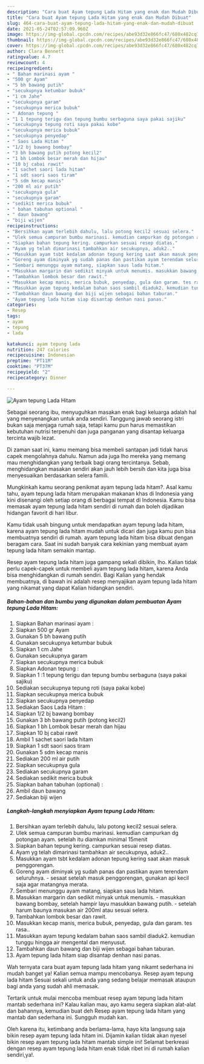 ```yaml
---
description: "Cara buat Ayam tepung Lada Hitam yang enak dan Mudah Dibuat"
title: "Cara buat Ayam tepung Lada Hitam yang enak dan Mudah Dibuat"
slug: 464-cara-buat-ayam-tepung-lada-hitam-yang-enak-dan-mudah-dibuat
date: 2021-05-24T02:57:09.960Z
image: https://img-global.cpcdn.com/recipes/abe93d32e866fc47/680x482cq70/ayam-tepung-lada-hitam-foto-resep-utama.jpg
thumbnail: https://img-global.cpcdn.com/recipes/abe93d32e866fc47/680x482cq70/ayam-tepung-lada-hitam-foto-resep-utama.jpg
cover: https://img-global.cpcdn.com/recipes/abe93d32e866fc47/680x482cq70/ayam-tepung-lada-hitam-foto-resep-utama.jpg
author: Clara Bennett
ratingvalue: 4.7
reviewcount: 4
recipeingredient:
- " Bahan marinasi ayam "
- "500 gr Ayam"
- "5 bh bawang putih"
- "secukupnya ketumbar bubuk"
- "1 cm Jahe"
- "secukupnya garam"
- "secukupnya merica bubuk"
- " Adonan tepung "
- "1 1 tepung terigu dan tepung bumbu serbaguna saya pakai sajiku"
- "secukupnya tepung roti saya pakai kobe"
- "secukupnya merica bubuk"
- "secukupnya penyedap"
- " Saos Lada Hitam "
- "1/2 bj bawang bombay"
- "3 bh bawang putih potong kecil2"
- "1 bh Lombok besar merah dan hijau"
- "10 bj cabai rawit"
- "1 sachet saori lada hitam"
- "1 sdt saori saos tiram"
- "5 sdm kecap manis"
- "200 ml air putih"
- "secukupnya gula"
- "secukupnya garam"
- "sedikit merica bubuk"
- " bahan tabuhan optional "
- " daun bawang"
- "biji wijen"
recipeinstructions:
- "Bersihkan ayam terlebih dahulu, lalu potong kecil2 sesuai selera."
- "Ulek semua campuran bumbu marinasi. kemudian campurkan dg potongan ayam. setelah itu diamkan minimal 15menit"
- "Siapkan bahan tepung kering. campurkan sesuai resep diatas."
- "Ayam yg telah dimarinasi tambahkan air secukupnya, aduk2.."
- "Masukkan ayam tsbt kedalam adonan tepung kering saat akan masuk penggorengan."
- "Goreng ayam diminyak yg sudah panas dan pastikan ayam terendam seluruhnya. sesaat setelah masuk penggorengan, gunakan api kecil saja agar matangnya merata."
- "Sembari menunggu ayam matang, siapkan saus lada hitam."
- "Masukkan margarin dan sedikit minyak untuk menumis. masukkan bawang bombay, setelah hampir layu masukkan bawang putih. setelah harum baunya masukan air 200ml atau sesuai selera."
- "Tambahkan lombok besar dan rawit."
- "Masukkan kecap manis, merica bubuk, penyedap, gula dan garam. tes rasa.."
- "Masukkan ayam tepung kedalam bahan saos sambil diaduk2. kemudian tunggu hingga air mengental dan menyusut."
- "Tambahkan daun bawang dan biji wijen sebagai bahan taburan."
- "Ayam tepung lada hitam siap disantap denhan nasi panas."
categories:
- Resep
tags:
- ayam
- tepung
- lada

katakunci: ayam tepung lada 
nutrition: 247 calories
recipecuisine: Indonesian
preptime: "PT11M"
cooktime: "PT37M"
recipeyield: "2"
recipecategory: Dinner

---
```



![Ayam tepung Lada Hitam](https://img-global.cpcdn.com/recipes/abe93d32e866fc47/680x482cq70/ayam-tepung-lada-hitam-foto-resep-utama.jpg)

Sebagai seorang ibu, menyuguhkan masakan enak bagi keluarga adalah hal yang menyenangkan untuk anda sendiri. Tanggung jawab seorang istri bukan saja menjaga rumah saja, tetapi kamu pun harus memastikan kebutuhan nutrisi terpenuhi dan juga panganan yang disantap keluarga tercinta wajib lezat.

Di zaman  saat ini, kamu memang bisa membeli santapan jadi tidak harus capek mengolahnya dahulu. Namun ada juga lho mereka yang memang mau menghidangkan yang terbaik bagi orang tercintanya. Sebab, menghidangkan masakan sendiri akan jauh lebih bersih dan kita juga bisa menyesuaikan berdasarkan selera famili. 



Mungkinkah kamu seorang penikmat ayam tepung lada hitam?. Asal kamu tahu, ayam tepung lada hitam merupakan makanan khas di Indonesia yang kini disenangi oleh setiap orang di berbagai tempat di Indonesia. Kamu bisa memasak ayam tepung lada hitam sendiri di rumah dan boleh dijadikan hidangan favorit di hari libur.

Kamu tidak usah bingung untuk mendapatkan ayam tepung lada hitam, karena ayam tepung lada hitam mudah untuk dicari dan juga kamu pun bisa membuatnya sendiri di rumah. ayam tepung lada hitam bisa dibuat dengan beragam cara. Saat ini sudah banyak cara kekinian yang membuat ayam tepung lada hitam semakin mantap.

Resep ayam tepung lada hitam juga gampang sekali dibikin, lho. Kalian tidak perlu capek-capek untuk membeli ayam tepung lada hitam, karena Anda bisa menghidangkan di rumah sendiri. Bagi Kalian yang hendak membuatnya, di bawah ini adalah resep menyajikan ayam tepung lada hitam yang nikamat yang dapat Kalian hidangkan sendiri.

<!--inarticleads1-->

##### Bahan-bahan dan bumbu yang digunakan dalam pembuatan Ayam tepung Lada Hitam:

1. Siapkan  Bahan marinasi ayam :
1. Siapkan 500 gr Ayam
1. Gunakan 5 bh bawang putih
1. Gunakan secukupnya ketumbar bubuk
1. Siapkan 1 cm Jahe
1. Gunakan secukupnya garam
1. Siapkan secukupnya merica bubuk
1. Siapkan  Adonan tepung :
1. Siapkan 1 :1 tepung terigu dan tepung bumbu serbaguna (saya pakai sajiku)
1. Sediakan secukupnya tepung roti (saya pakai kobe)
1. Siapkan secukupnya merica bubuk
1. Siapkan secukupnya penyedap
1. Sediakan  Saos Lada Hitam :
1. Siapkan 1/2 bj bawang bombay
1. Gunakan 3 bh bawang putih (potong kecil2)
1. Siapkan 1 bh Lombok besar merah dan hijau
1. Siapkan 10 bj cabai rawit
1. Ambil 1 sachet saori lada hitam
1. Siapkan 1 sdt saori saos tiram
1. Gunakan 5 sdm kecap manis
1. Sediakan 200 ml air putih
1. Siapkan secukupnya gula
1. Sediakan secukupnya garam
1. Sediakan sedikit merica bubuk
1. Siapkan  bahan tabuhan (optional) :
1. Ambil  daun bawang
1. Sediakan biji wijen




<!--inarticleads2-->

##### Langkah-langkah menyiapkan Ayam tepung Lada Hitam:

1. Bersihkan ayam terlebih dahulu, lalu potong kecil2 sesuai selera.
1. Ulek semua campuran bumbu marinasi. kemudian campurkan dg potongan ayam. setelah itu diamkan minimal 15menit
1. Siapkan bahan tepung kering. campurkan sesuai resep diatas.
1. Ayam yg telah dimarinasi tambahkan air secukupnya, aduk2..
1. Masukkan ayam tsbt kedalam adonan tepung kering saat akan masuk penggorengan.
1. Goreng ayam diminyak yg sudah panas dan pastikan ayam terendam seluruhnya. - sesaat setelah masuk penggorengan, gunakan api kecil saja agar matangnya merata.
1. Sembari menunggu ayam matang, siapkan saus lada hitam.
1. Masukkan margarin dan sedikit minyak untuk menumis. - masukkan bawang bombay, setelah hampir layu masukkan bawang putih. - setelah harum baunya masukan air 200ml atau sesuai selera.
1. Tambahkan lombok besar dan rawit.
1. Masukkan kecap manis, merica bubuk, penyedap, gula dan garam. tes rasa..
1. Masukkan ayam tepung kedalam bahan saos sambil diaduk2. kemudian tunggu hingga air mengental dan menyusut.
1. Tambahkan daun bawang dan biji wijen sebagai bahan taburan.
1. Ayam tepung lada hitam siap disantap denhan nasi panas.




Wah ternyata cara buat ayam tepung lada hitam yang nikamt sederhana ini mudah banget ya! Kalian semua mampu mencobanya. Resep ayam tepung lada hitam Sesuai sekali untuk anda yang sedang belajar memasak ataupun bagi anda yang sudah ahli memasak.

Tertarik untuk mulai mencoba membuat resep ayam tepung lada hitam mantab sederhana ini? Kalau kalian mau, ayo kamu segera siapkan alat-alat dan bahannya, kemudian buat deh Resep ayam tepung lada hitam yang mantab dan sederhana ini. Sungguh mudah kan. 

Oleh karena itu, ketimbang anda berlama-lama, hayo kita langsung saja bikin resep ayam tepung lada hitam ini. Dijamin kalian tiidak akan nyesel bikin resep ayam tepung lada hitam mantab simple ini! Selamat berkreasi dengan resep ayam tepung lada hitam enak tidak ribet ini di rumah kalian sendiri,ya!.

